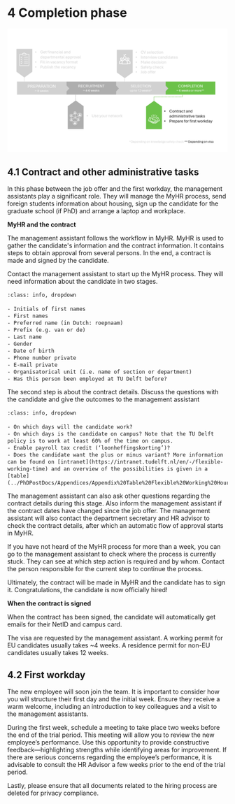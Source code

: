 # 4 Completion phase

![Completion Phase](../PhDPostDocs/Appendices/4Completion.PNG)


## 4.1 Contract and other administrative tasks 

In this phase between the job offer and the first workday, the management assistants play a significant role. They will manage the MyHR process, send foreign students information about housing, sign up the candidate for the graduate school (if PhD) and arrange a laptop and workplace. 

**MyHR and the contract**

The management assistant follows the workflow in MyHR. MyHR is used to gather the candidate's information and the contract information. It contains steps to obtain approval from several persons. In the end, a contract is made and signed by the candidate. 

Contact the management assistant to start up the MyHR process. They will need information about the candidate in two stages. 

```{admonition} What information is required for the first stage of MyHR?
:class: info, dropdown

- Initials of first names 
- First names 
- Preferred name (in Dutch: roepnaam) 
- Prefix (e.g. van or de) 
- Last name 
- Gender 
- Date of birth 
- Phone number private 
- E-mail private 
- Organisatorical unit (i.e. name of section or department) 
- Has this person been employed at TU Delft before? 
```

The second step is about the contract details. Discuss the questions with the candidate and give the outcomes to the management assistant

```{admonition} What information is required for the second stage of MyHR?
:class: info, dropdown

- On which days will the candidate work? 
- On which days is the candidate on campus? Note that the TU Delft policy is to work at least 60% of the time on campus. 
- Enable payroll tax credit (‘loonheffingskorting’)?  
- Does the candidate want the plus or minus variant? More information can be found on [intranet](https://intranet.tudelft.nl/en/-/flexible-working-time) and an overview of the possibilities is given in a [table](../PhDPostDocs/Appendices/Appendix%20Table%20Flexible%20Working%20Hours%20and%20Times%20(1).pdf)
```

The management assistant can also ask other questions regarding the contract details during this stage. Also inform the management assistant if the contract dates have changed since the job offer. The management assistant will also contact the department secretary and HR advisor to check the contract details, after which an automatic flow of approval starts in MyHR.

If you have not heard of the MyHR process for more than a week, you can go to the management assistant to check where the process is currently stuck. They can see at which step action is required and by whom. Contact the person responsible for the current step to continue the process. 

Ultimately, the contract will be made in MyHR and the candidate has to sign it. Congratulations, the candidate is now officially hired!

**When the contract is signed**

When the contract has been signed, the candidate will automatically get emails for their NetID and campus card.

The visa are requested by the management assistant. A working permit for EU candidates usually takes ~4 weeks. A residence permit for non-EU candidates usually takes 12 weeks.  
<!-- Management assistants contact HR Services for the visa -->



## 4.2 First workday

The new employee will soon join the team. It is important to consider how you will structure their first day and the initial week. Ensure they receive a warm welcome, including an introduction to key colleagues and a visit to the management assistants.

During the first week, schedule a meeting to take place two weeks before the end of the trial period. This meeting will allow you to review the new employee’s performance. Use this opportunity to provide constructive feedback—highlighting strengths while identifying areas for improvement. If there are serious concerns regarding the employee’s performance, it is advisable to consult the HR Advisor a few weeks prior to the end of the trial period.

Lastly, please ensure that all documents related to the hiring process are deleted for privacy compliance.